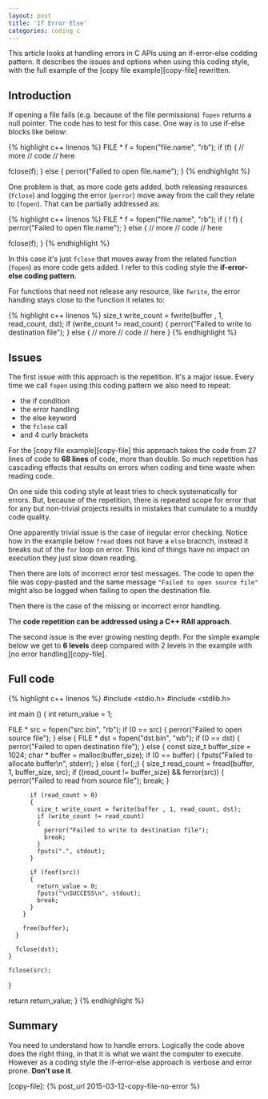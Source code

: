 ```yaml
---
layout: post
title: 'If Error Else'
categories: coding c
---
```


This article looks at handling errors in C APIs using an if-error-else codding
pattern. It describes the issues and options when using this coding style, with
the full example of the [copy file example][copy-file] rewritten.


## Introduction

If opening a file fails (e.g. because of the file permissions) `fopen` returns
a null pointer. The code has to test for this case. One way is to use
if-else blocks like below:

{% highlight c++ linenos %}
FILE * f = fopen("file.name", "rb");
if (f)
{
  // more
  // code
  // here

  fclose(f);
}
else
{
  perror("Failed to open file.name");
}
{% endhighlight %}

One problem is that, as more code gets added, both releasing resources
(`fclose`) and logging the error (`perror`) move away from the call they relate
to (`fopen`). That can be partially addressed as:

{% highlight c++ linenos %}
FILE * f = fopen("file.name", "rb");
if ( ! f)
{
  perror("Failed to open file.name");
}
else
{
  // more
  // code
  // here

  fclose(f);
}
{% endhighlight %}

In this case it's just `fclose` that moves away from the related function
(`fopen`) as more code gets added. I refer to this coding style the
**if-error-else coding pattern**.

For functions that need not release any resource, like `fwrite`, the error
handing stays close to the function it relates to:

{% highlight c++ linenos %}
size_t write_count = fwrite(buffer , 1, read_count, dst);
if (write_count != read_count)
{
  perror("Failed to write to destination file");
}
else
{
  // more
  // code
  // here
}
{% endhighlight %}


## Issues

The first issue with this approach is the repetition. It's a major issue.
Every time we call `fopen` using this coding pattern we also need to repeat:

- the if condition
- the error handling
- the else keyword
- the `fclose` call
- and 4 curly brackets

For the [copy file example][copy-file] this approach takes the code from 27
lines of code to **68 lines** of code, more than double. So much repetition has
cascading effects that results on errors when coding and time waste when
reading code.

On one side this coding style at least tries to check systematically for
errors. But, because of the repetition, there is repeated scope for error that
for any but non-trivial projects results in mistakes that cumulate to a muddy
code quality.

One apparently trivial issue is the case of iregular error checking. Notice how
in the example below `fread` does not have a `else` bracnch, instead it breaks
out of the `for` loop on error. This kind of things have no impact on execution
they just slow down reading.

Then there are lots of incorrect error test messages. The code to open the
file was copy-pasted and the same message `"Failed to open source file"` might
also be logged when failing to open the destination file.

Then there is the case of the missing or incorrect error handling.

The **code repetition can be addressed using a C++ RAII approach**.

The second issue is the ever growing nesting depth. For the simple example
below we get to **6 levels** deep compared with 2 levels in the example with
[no error handling][copy-file].


## Full code

{% highlight c++ linenos %}
#include <stdio.h>
#include <stdlib.h>

int main ()
{
  int return_value = 1;

  FILE * src = fopen("src.bin", "rb");
  if (0 == src)
  {
    perror("Failed to open source file");
  }
  else
  {
    FILE * dst = fopen("dst.bin", "wb");
    if (0 == dst)
    {
      perror("Failed to open destination file");
    }
    else
    {
      const size_t buffer_size = 1024;
      char * buffer = malloc(buffer_size);
      if (0 == buffer)
      {
        fputs("Failed to allocate buffer\n", stderr);
      }
      else
      {
        for(;;)
        {
          size_t read_count = fread(buffer, 1, buffer_size, src);
          if ((read_count != buffer_size) && ferror(src))
          {
            perror("Failed to read from source file");
            break;
          }

          if (read_count > 0)
          {
            size_t write_count = fwrite(buffer , 1, read_count, dst);
            if (write_count != read_count)
            {
              perror("Failed to write to destination file");
              break;
            }
            fputs(".", stdout);
          }

          if (feof(src))
          {
            return_value = 0;
            fputs("\nSUCCESS\n", stdout);
            break;
          }
        }

        free(buffer);
      }

      fclose(dst);
    }

    fclose(src);
  }

  return return_value;
}
{% endhighlight %}


## Summary

You need to understand how to handle errors. Logically the code above does the
right thing, in that it is what we want the computer to execute. However as a
coding style the if-error-else approach is verbose and error prone. **Don't use
it**.


[copy-file]:    {% post_url 2015-03-12-copy-file-no-error %}
